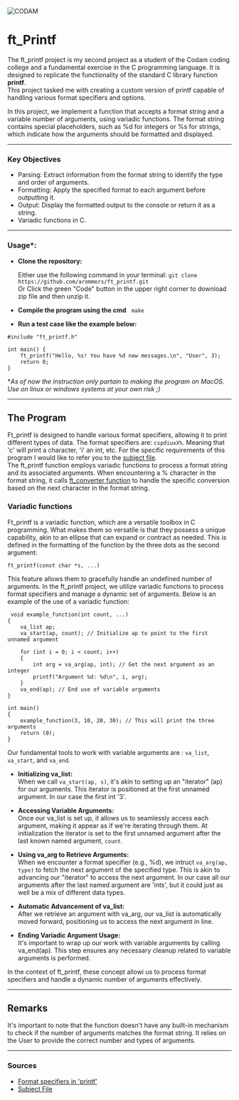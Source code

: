<img src="https://i.imgur.com/HG66CCx.png?raw=true" alt="CODAM" style="max-width: 50%;">

# ft_Printf

The ft_printf project is my second project as a student of the Codam coding college and a fundamental exercise in the C programming language. It is designed to replicate the functionality of the standard C library function **printf**.  
This project tasked me with creating a custom version of printf capable of handling various format specifiers and options.

In this project, we implement a function that accepts a format string and a variable number of arguments, using variadic functions. The format string contains special placeholders, such as %d for integers or %s for strings, which indicate how the arguments should be formatted and displayed.

---

### Key Objectives
- Parsing: Extract information from the format string to identify the type and order of arguments.
- Formatting: Apply the specified format to each argument before outputting it.
- Output: Display the formatted output to the console or return it as a string.
- Variadic functions in C.

---

### Usage*:

- **Clone the repository:**

  Either use the following command in your terminal: `git clone https://github.com/arommers/ft_printf.git`  
  Or Click the green "Code" button in the upper right corner to download zip file and then unzip it.
- **Compile the program using the cmd** &nbsp;&nbsp;`make`
- **Run a test case like the example below:**

```
#include "ft_printf.h"

int main() {
    ft_printf("Hello, %s! You have %d new messages.\n", "User", 3);
    return 0;
}
```

**As of now the instruction only partain to making the program on MacOS. Use on linux or windows systems at your own risk ;)*

---

## The Program

Ft_printf is designed to handle various format specifiers, allowing it to print different types of data. The format specifiers are: `cspdiuxX%`. Meaning that 'c' will print a character, 'i' an int, etc. For the specific requirements of this program I would like to refer you to the [subject file](https://cdn.intra.42.fr/pdf/pdf/99964/en.subject.pdf).  
The ft_printf function employs variadic functions to process a format string and its associated arguments. When encountering a % character in the format string, it calls [ft_converter function](https://github.com/arommers/ft_printf/blob/main/ft_printf.c) to handle the specific conversion based on the next character in the format string.

### Variadic functions

Ft_printf is a variadic function, which are a versatile toolbox in C programming. What makes them so versatile is that they possess a unique capability, akin to an ellipse that can expand or contract as needed. This is defined in the formatting of the function by the three dots as the second argument:  

 `ft_printf(const char *s, ...)`  
 
 This feature allows them to gracefully handle an undefined number of arguments. In the ft_printf project, we utilize variadic functions to process format specifiers and manage a dynamic set of arguments.
 Below is an example of the use of a variadic function:
```
 void example_function(int count, ...)
{
    va_list ap;
    va_start(ap, count); // Initialize ap to point to the first unnamed argument

    for (int i = 0; i < count; i++)
    {
        int arg = va_arg(ap, int); // Get the next argument as an integer
        printf("Argument %d: %d\n", i, arg);
    }
    va_end(ap); // End use of variable arguments
}

int main()
{
    example_function(3, 10, 20, 30); // This will print the three arguments
    return (0);
}
```

Our fundamental tools to work with variable arguments are : `va_list`, `va_start`, and `va_end`.

- **Initializing va_list:**  
  When we call `va_start(ap, s)`, it's akin to setting up an "iterator" (ap) for our arguments. This iterator is positioned at the first unnamed argument. In our case the first int '3'.

- **Accessing Variable Arguments:**  
  Once our va_list is set up, it allows us to seamlessly access each argument, making it appear as if we're iterating through them.
  At initialization the iterator is set to the first unnamed argument after the last known named argument, `count`.

- **Using va_arg to Retrieve Arguments:**   
  When we encounter a format specifier (e.g., %d), we intruct `va_arg(ap, type)` to fetch the next argument of the specified type. This is akin to advancing our "iterator" to access the next argument.
  In our case all our arguments after the last named argument are 'ints', but it could just as well be a mix of different data types.

- **Automatic Advancement of va_list:**  
  After we retrieve an argument with va_arg, our va_list is automatically moved forward, positioning us to access the next argument in line.

- **Ending Variadic Argument Usage:**  
  It's important to wrap up our work with variable arguments by calling va_end(ap). This step ensures any necessary cleanup related to variable arguments is performed.

In the context of ft_printf, these concept allowi us to process format specifiers and handle a dynamic number of arguments effectively.

---

## Remarks

It's important to note that the function doesn't have any built-in mechanism to check if the number of arguments matches the format string. It relies on the User to provide the correct number and types of arguments.

---

### Sources

- [Format specifiers in 'printf'](https://cplusplus.com/reference/cstdio/printf/)
- [Subject File](https://cdn.intra.42.fr/pdf/pdf/99964/en.subject.pdf)

